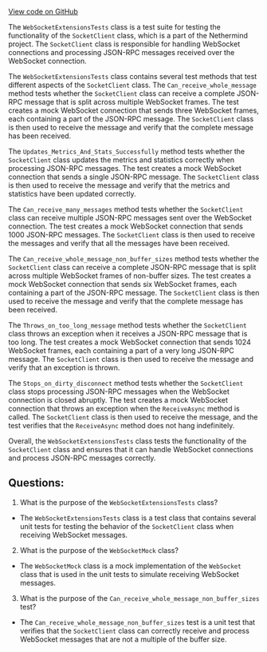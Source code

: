 [View code on GitHub](https://github.com/NethermindEth/nethermind/src/Nethermind/Nethermind.Sockets.Test/WebSocketExtensionsTests.cs)

The `WebSocketExtensionsTests` class is a test suite for testing the functionality of the `SocketClient` class, which is a part of the Nethermind project. The `SocketClient` class is responsible for handling WebSocket connections and processing JSON-RPC messages received over the WebSocket connection.

The `WebSocketExtensionsTests` class contains several test methods that test different aspects of the `SocketClient` class. The `Can_receive_whole_message` method tests whether the `SocketClient` class can receive a complete JSON-RPC message that is split across multiple WebSocket frames. The test creates a mock WebSocket connection that sends three WebSocket frames, each containing a part of the JSON-RPC message. The `SocketClient` class is then used to receive the message and verify that the complete message has been received.

The `Updates_Metrics_And_Stats_Successfully` method tests whether the `SocketClient` class updates the metrics and statistics correctly when processing JSON-RPC messages. The test creates a mock WebSocket connection that sends a single JSON-RPC message. The `SocketClient` class is then used to receive the message and verify that the metrics and statistics have been updated correctly.

The `Can_receive_many_messages` method tests whether the `SocketClient` class can receive multiple JSON-RPC messages sent over the WebSocket connection. The test creates a mock WebSocket connection that sends 1000 JSON-RPC messages. The `SocketClient` class is then used to receive the messages and verify that all the messages have been received.

The `Can_receive_whole_message_non_buffer_sizes` method tests whether the `SocketClient` class can receive a complete JSON-RPC message that is split across multiple WebSocket frames of non-buffer sizes. The test creates a mock WebSocket connection that sends six WebSocket frames, each containing a part of the JSON-RPC message. The `SocketClient` class is then used to receive the message and verify that the complete message has been received.

The `Throws_on_too_long_message` method tests whether the `SocketClient` class throws an exception when it receives a JSON-RPC message that is too long. The test creates a mock WebSocket connection that sends 1024 WebSocket frames, each containing a part of a very long JSON-RPC message. The `SocketClient` class is then used to receive the message and verify that an exception is thrown.

The `Stops_on_dirty_disconnect` method tests whether the `SocketClient` class stops processing JSON-RPC messages when the WebSocket connection is closed abruptly. The test creates a mock WebSocket connection that throws an exception when the `ReceiveAsync` method is called. The `SocketClient` class is then used to receive the message, and the test verifies that the `ReceiveAsync` method does not hang indefinitely.

Overall, the `WebSocketExtensionsTests` class tests the functionality of the `SocketClient` class and ensures that it can handle WebSocket connections and process JSON-RPC messages correctly.
## Questions: 
 1. What is the purpose of the `WebSocketExtensionsTests` class?
- The `WebSocketExtensionsTests` class is a test class that contains several unit tests for testing the behavior of the `SocketClient` class when receiving WebSocket messages.

2. What is the purpose of the `WebSocketMock` class?
- The `WebSocketMock` class is a mock implementation of the `WebSocket` class that is used in the unit tests to simulate receiving WebSocket messages.

3. What is the purpose of the `Can_receive_whole_message_non_buffer_sizes` test?
- The `Can_receive_whole_message_non_buffer_sizes` test is a unit test that verifies that the `SocketClient` class can correctly receive and process WebSocket messages that are not a multiple of the buffer size.